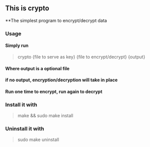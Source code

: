 ## This is crypto
**The simplest program to encrypt/decrypt data

### Usage
#### Simply run
> crypto {file to serve as key} {file to encrypt/decrypt} {output}
#### Where output is a optional file
#### if no output, encryption/decryption will take in place
#### Run one time to encrypt, run again to decrypt


### Install it with
> make && sudo make install

### Uninstall it with
> sudo make uninstall
